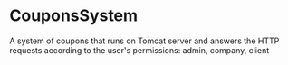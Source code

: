 # CouponsSystem
A system of coupons that runs on Tomcat server and answers the HTTP requests according to the user's permissions: admin, company, client
